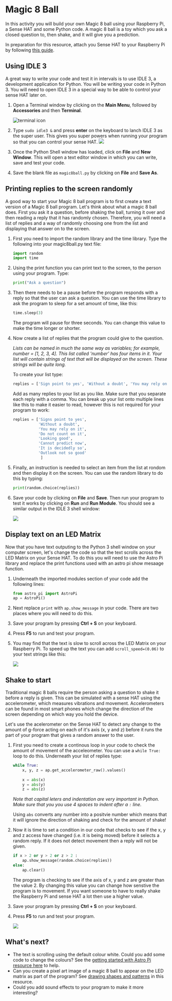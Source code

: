 # Magic 8 Ball

In this activity you will build your own Magic 8 ball using your Raspberry Pi, a Sense HAT and some Python code. A magic 8 ball is a toy which you ask a closed question to, then shake, and it will give you a prediction.

In preparation for this resource, attach you Sense HAT to your Raspberry Pi by following [this guide](https://www.raspberrypi.org/learning/astro-pi-guide/assemble.md). 

## Using IDLE 3 

A great way to write your code and test it in intervals is to use IDLE 3, a development application for Python. You will be writing your code in Python 3. You will need to open IDLE 3 in a special way to be able to control your sense HAT later on.

1. Open a Terminal window by clicking on the **Main Menu**, followed by **Accessories** and then **Terminal**.

	![terminal icon](images/terminal-icon.png)
	
1. Type `sudo idle3 &` and press **enter** on the keyboard to lanch IDLE 3 as the super user. This gives you super powers when running your program so that you can control your sense HAT.	
 	![](images/launch-idle.png)

1. Once the Python Shell window has loaded, click on **File** and **New Window**. This will open a text editor window in which you can write, save and test your code.

1. Save the blank file as `magic8ball.py` by clicking on **File** and **Save As**.


## Printing replies to the screen randomly

A good way to start your Magic 8 ball program is to first create a text version of a Magic 8 ball program. Let's think about what a magic 8 ball does. First you ask it a question, before shaking the ball, turning it over and then reading a reply that it has randomly chosen. Therefore, you will need a list of replies and a way of randomly choosing one from the list and displaying that answer on to the screen.

1. First you need to import the random library and the time library. Type the following into your magic8ball.py text file:
	
	```python
	import random
	import time
	```
	
1. Using the print function you can print text to the screen, to the person using your program. Type:

	```python
	print("Ask a question")
	```
1. Then there needs to be a pause before the program responds with a reply so that the user can ask a question. You can use the time library to ask the program to sleep for a set amount of time, like this:

	```python
	time.sleep(3)
	```
	
	The program will pause for three seconds. You can change this value to make the time longer or shorter.
	
1. Now create a list of replies that the program could give to the question. 

	*Lists can be named in much the same way as variables; for example, number = [1, 2, 3, 4]. This list called 'number' has four items in it. Your list will contain strings of text that will be displayed on the screen. These strings will be quite long.*
	
	To create your list type:
	
	```python
	replies = ['Sign point to yes', 'Without a doubt', 'You may rely on it',]	
	```
	
	Add as many replies to your list as you like. Make sure that you separate each reply with a comma. You can break up your list onto multiple lines like this to make it easier to read, however this is not required for your program to work:
	
	
	```python
	replies = ['Signs point to yes',
	           'Without a doubt',
               'You may rely on it',
               'Do not count on it',
               'Looking good',
               'Cannot predict now',
               'It is decidedly so',
               'Outlook not so good'
                ]
	```
	
1. Finally, an instruction is needed to select an item from the list at rondom and then display it on the screen. You can use the random library to do this by typing:

	```python
	print(random.choice(replies))
	```
	
1. Save your code by clicking on **File** and **Save**. Then run your program to test it works by clicking on **Run** and **Run Module**. You should see a similar output in the IDLE 3 shell window:	
	
	![](images/step1-code-output.png) 			


## Display text on an LED Matrix

Now that you have text outputing to the Python 3 shell window on your computer screen, let's change the code so that the text scrolls across the LED Matrix on your Sense HAT. To do this you will need to use the Astro Pi library and replace the print functions used with an astro pi show mesaage function.

1. Underneath the imported modules section of your code add the following lines:

	```python
	from astro_pi import AstroPi
	ap = AstroPi()
	```

1. Next replace `print` with `ap.show_message` in your code. There are two places where you will need to do this.

1. Save your program by pressing **Ctrl + S** on your keyboard.

1. Press **F5** to run and test your program.

1. You may find that the text is slow to scroll across the LED Matrix on your Raspberry Pi. To speed up the text you can add `scroll_speed=(0.06)` to your text strings like this:

	![](images/step2-code.png)

## Shake to start

Traditional magic 8 balls require the person asking a question to shake it before a reply is given. This can be simulated with a sense HAT using the accelerometer, which measures vibrations and movement. Accelerometers can be found in most smart phones which change the direction of the screen depending on which way you hold the device.

Let's use the acelerometer on the Sense HAT to detect any change to the amount of g-force acting on each of it's axis (x, y and z) before it runs the part of your program that gives a random answer to the user. 

1. First you need to create a continous loop in your code to check the amount of movement of the acceleometer. You can use a `while True:` loop to do this. Underneath your list of replies type:

	```python
	while True:
	    x, y, z = ap.get_accelerometer_raw().values()
	    
	    x = abs(x)
		y = abs(y)
		z = abs(z)
	``` 
	
	*Note that capital leters and indentation are very important in Python. Make sure that you you use 4 spaces to indent after a `:` line.*
	
	Using `abs` converts any number into a positvie number which means that it will ignore the  direction of shaking and check for the amount of shake!

1. Now it is time to set a condition in our code that checks to see if the x, y and z access have changed (i.e. it is being moved) before it selects a random reply. If it does not detect movement then a reply will not be given.

	```python
	if x > 2 or y > 2 or z > 2 :
	    ap.show_message(random.choice(replies))
	else:
	    ap.clear()
	```        	   
	The program is checking to see if the axis of x, y and z are greater than the value 2. By changing this value you can change how senstive the program is to movement. If you want someone to have to really shake the Raspberry Pi and sense HAT a lot then use a higher value. 

1. Save your program by pressing **Ctrl + S** on your keyboard.

1. Press **F5** to run and test your program.

	![](images/step3-code.png)

## What's next?

- The text is scrolling using the default colour white. Could you add some code to change the colours? See the [getting started with Astro Pi resource here](https://www.raspberrypi.org/learning/getting-started-with-astro-pi/worksheet/) to help.
- Can you create a pixel art image of a magic 8 ball to appear on the LED matrix as part of the program? See [drawing shapes and patterns](https://github.com/raspberrypilearning/astro-pi-guide/blob/master/inputs-outputs/led-matrix.md) in this resource.  
- Could you add sound effects to your program to make it more interesting? 
